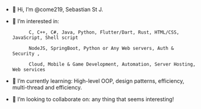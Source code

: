 - 👋 Hi, I’m @come219, Sebastian St J.
- 👀 I’m interested in: 
            
            C, C++, C#, Java, Python, Flutter/Dart, Rust, HTML/CSS, JavaScript, Shell script
                        
            NodeJS, SpringBoot, Python or Any Web servers, Auth & Security ,
                        
            Cloud, Mobile & Game Development, Automation, Server Hosting, Web services
- 🌱 I’m currently learning: High-level OOP, design patterns, efficiency, multi-thread and efficiency.
- 💞️ I’m looking to collaborate on: any thing that seems interesting!

<!---
come219/come219 is a ✨ special ✨ repository because its `README.md` (this file) appears on your GitHub profile.
You can click the Preview link to take a look at your changes.
--->
